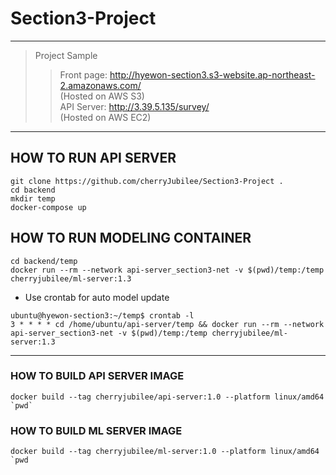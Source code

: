 # Section3-Project
---
>Project Sample  
>>Front page: http://hyewon-section3.s3-website.ap-northeast-2.amazonaws.com/  
>>(Hosted on AWS S3)  
>>API Server: http://3.39.5.135/survey/<data>  
>>(Hosted on AWS EC2)  
---
## HOW TO RUN API SERVER
```
git clone https://github.com/cherryJubilee/Section3-Project .
cd backend
mkdir temp
docker-compose up 
```

## HOW TO RUN MODELING CONTAINER
```
cd backend/temp
docker run --rm --network api-server_section3-net -v $(pwd)/temp:/temp cherryjubilee/ml-server:1.3
```
- Use crontab for auto model update
```
ubuntu@hyewon-section3:~/temp$ crontab -l
3 * * * * cd /home/ubuntu/api-server/temp && docker run --rm --network api-server_section3-net -v $(pwd)/temp:/temp cherryjubilee/ml-server:1.3
```
---

### HOW TO BUILD API SERVER IMAGE
```
docker build --tag cherryjubilee/api-server:1.0 --platform linux/amd64 `pwd`
```

### HOW TO BUILD ML SERVER IMAGE
```
docker build --tag cherryjubilee/ml-server:1.0 --platform linux/amd64 `pwd
```

